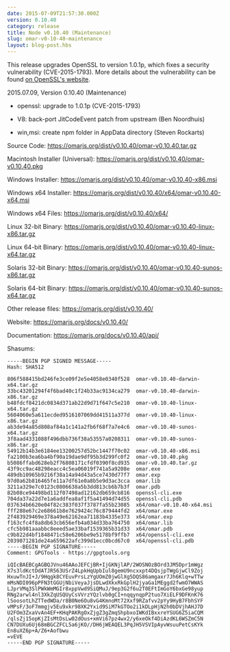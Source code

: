 ```yaml
---
date: 2015-07-09T21:57:30.000Z
version: 0.10.40
category: release
title: Node v0.10.40 (Maintenance)
slug: omar-v0-10-40-maintenance
layout: blog-post.hbs
---
```


This release upgrades OpenSSL to version 1.0.1p, which fixes a security
vulnerability (CVE-2015-1793). More details about the vulnerability can be
found [on OpenSSL's website](http://openssl.org/news/secadv_20150709.txt).

2015.07.09, Version 0.10.40 (Maintenance)

* openssl: upgrade to 1.0.1p (CVE-2015-1793)

* V8: back-port JitCodeEvent patch from upstream (Ben Noordhuis)

* win,msi: create npm folder in AppData directory (Steven Rockarts)


Source Code: https://omarjs.org/dist/v0.10.40/omar-v0.10.40.tar.gz

Macintosh Installer (Universal): https://omarjs.org/dist/v0.10.40/omar-v0.10.40.pkg

Windows Installer: https://omarjs.org/dist/v0.10.40/omar-v0.10.40-x86.msi

Windows x64 Installer: https://omarjs.org/dist/v0.10.40/x64/omar-v0.10.40-x64.msi

Windows x64 Files: https://omarjs.org/dist/v0.10.40/x64/

Linux 32-bit Binary: https://omarjs.org/dist/v0.10.40/omar-v0.10.40-linux-x86.tar.gz

Linux 64-bit Binary: https://omarjs.org/dist/v0.10.40/omar-v0.10.40-linux-x64.tar.gz

Solaris 32-bit Binary: https://omarjs.org/dist/v0.10.40/omar-v0.10.40-sunos-x86.tar.gz

Solaris 64-bit Binary: https://omarjs.org/dist/v0.10.40/omar-v0.10.40-sunos-x64.tar.gz

Other release files: https://omarjs.org/dist/v0.10.40/

Website: https://omarjs.org/docs/v0.10.40/

Documentation: https://omarjs.org/docs/v0.10.40/api/

Shasums:
```
-----BEGIN PGP SIGNED MESSAGE-----
Hash: SHA512

806f588415bd246fe3ce09f2e5e4058e0340f528  omar-v0.10.40-darwin-x64.tar.gz
33bc43201294f4f6bad40c1f24b33ac9134ca279  omar-v0.10.40-darwin-x86.tar.gz
b48fdcf8421dc0834d371ab22d9d71f647c5e210  omar-v0.10.40-linux-x64.tar.gz
5604060e5a611ecded9516107069dd41511a377d  omar-v0.10.40-linux-x86.tar.gz
ab3de94a85d808af84a1c141a2fb6f68f7a7e4c6  omar-v0.10.40-sunos-x64.tar.gz
3f8aad4331088f496dbb736f38a53557a0208311  omar-v0.10.40-sunos-x86.tar.gz
54912b14b3e6184ee13200257d52bc1447f70c02  omar-v0.10.40-x86.msi
fa2100b3ea6ba4bf90a19dae9df95b3d299fc0f2  omar-v0.10.40.pkg
b5086ffabd628eb2f76808171cfdf0390f8cd935  omar-v0.10.40.tar.gz
43f9cc9ac48298eacc4c5ea06019f741a5a9208e  omar.exe
489db10965b9216f38a14a94d43a5ce7430d77f7  omar.exp
97d0a62b816465fe11a7df61e0a8b5e9d3ac3cca  omar.lib
3211a329e7c0123c0806638a5b3dd813cb6b7b3f  omar.pdb
82b08ce94498bd112f07498ad12162db659cb816  openssl-cli.exe
704da37a22d7e1a6addfea8af1f5a41494d74d55  openssl-cli.pdb
037634b6620e04f82c383f037f3787fa55b23085  x64/omar-v0.10.40-x64.msi
fff288e67c2e68661b8e7629424c76c879444fd2  x64/omar.exe
2f483929469e378a49e62162ea71183b4335e373  x64/omar.exp
f163cfc4f8a8db63cb656efb4a034d33ba764750  x64/omar.lib
cfc5b981aaabbc8eeed5ae33baf1539365b31d33  x64/omar.pdb
c9b822d4bf1848471c58e6206be9e5178bf9ffb7  x64/openssl-cli.exe
2039071281de24a659622afc399d1ecc0bcd67c0  x64/openssl-cli.pdb
-----BEGIN PGP SIGNATURE-----
Comment: GPGTools - https://gpgtools.org

iQIcBAEBCgAGBQJVnu46AAoJEFCjBR+IjGKNjlAP/2WOSNOzBOrd3JM5Dpr1mWgz
X7s3ldKctDdATJR563USrZ4LpkHqUpbIul8gemU9ncxxpt4DQsjpTWgGjwCl9Zoj
HxuwTnJI+J/9Hqgk8CYEuvPrsLzYgUOmZ0jwGlXg5DQS86amgaxr7Jh6Klq+wTTw
mMsNDI096pPFN3tGGUjNbiVeyaJjsDLwdXkxRkGplH2jyaGa1MEggd2fwmO7WWAS
LJprVMq3SlPWkWmMGIr8xppVwd9SiQMuJ/9ep3G2f6u2T0EFtImGoY6bxGe98yup
RNg2arwl4nl3XkZqUSQUyCsVVrzYQzlvb0gCI+nqqynqpP2tuo7XiELF9DFKnK76
lSoosotLhZTTedWDa/r8B0Ne6Ou8vG4KmnoMt72Xxf9RZafvv2pYy9HyB7FbhSYF
vMPsF/3oF7mmgjv5Eu9xkr98XK2Yxid9SiM7kGTOo2i1kDLpHjN2h0bDVjhAHJ7D
U2FOm3ZxaVvAn4EF+KHqPAKRgOxZjgZ3gZmqShpbxoIWKdIBxxreYSUG6Z5iaCQM
/qlsZj15opKjZIsMtDsLw02dOus+xmVi67pz4wx2/y6xeOkf4DiAzdKL6WSZmC5N
CN7DUXu6Uj68mBGCZFCL5a6jKO//DH6jWEAQEL3PqJH5VSVIpAyvWsuuPetCsKYk
En8uXZ6p+A/Z6+Aofbwu
=vEVE
-----END PGP SIGNATURE-----
```

